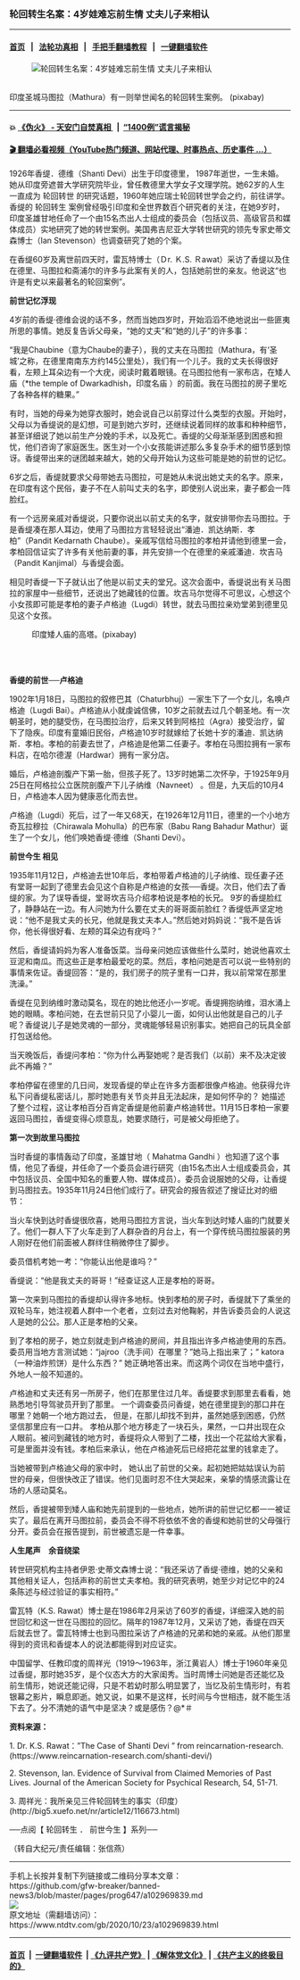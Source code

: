 ### 轮回转生名案：4岁娃难忘前生情 丈夫儿子来相认
------------------------

#### [首页](https://github.com/gfw-breaker/banned-news3/blob/master/README.md) &nbsp;&nbsp;|&nbsp;&nbsp; [法轮功真相](https://github.com/begood0513/basic/blob/master/README.md)  &nbsp;&nbsp;|&nbsp;&nbsp; [手把手翻墙教程](https://github.com/gfw-breaker/guides/wiki)  &nbsp;&nbsp;|&nbsp;&nbsp; [一键翻墙软件](https://github.com/gfw-breaker/nogfw/blob/master/README.md)  



<div><div class="featured_image">
 <figure>
  <img alt="轮回转生名案：4岁娃难忘前生情 丈夫儿子来相认" src="https://i.ntdtv.com/assets/uploads/2020/10/2020-10-23_160917-800x450.jpg"/>
 </figure><br/>
 <span class="caption">
  印度圣城马图拉（Mathura）有一则举世闻名的轮回转生案例。 (pixabay)
 </span>
</div>
</div><hr/>

#### 💥 [《伪火》 - 天安门自焚真相 ](http://158.247.195.190:10000/videos/blog/weihuo.html)&nbsp; |&nbsp; [“1400例”谎言揭秘  ](http://158.247.195.190:10000/videos/blog/jiexi1400.html)

#### [ 🎬  翻墙必看视频（YouTube热门频道、网站代理、时事热点、历史事件 ...）](https://github.com/gfw-breaker/links/blob/master/banned.md)

<div><div class="post_content" itemprop="articleBody">
 <p>
  1926年香缇．德维（Shanti Devi）出生于印度德里， 1987年逝世，一生未婚。她从印度旁遮普大学研究院毕业，曾任教德里大学女子文理学院。她62岁的人生一直成为
  <ok href="https://www.ntdtv.com/gb/轮回转世.htm">
   轮回转世
  </ok>
  的研究话题，1960年她应瑞士轮回转世学会之约，前往讲学。香缇的
  <ok href="https://www.ntdtv.com/gb/轮回转生.htm">
   轮回转生
  </ok>
  案例曾经吸引印度和全世界数百个研究者的关注，在她9岁时，印度圣雄甘地任命了一个由15名杰出人士组成的委员会（包括议员、高级官员和媒体成员）实地研究了她的转世案例。美国弗吉尼亚大学转世研究的领先专家史蒂文森博士（Ian Stevenson）也调查研究了她的个案。
 </p>
 <p>
  在香缇60岁及离世前四天时，雷瓦特博士（Ｄr. Ｋ.S. Ｒawat）采访了香缇以及住在德里、马图拉和斋浦尔的许多与此案有关的人，包括她前世的亲友。他说这“也许是有史以来最著名的轮回案例”。
 </p>
 <p>
  <strong>
   前世记忆浮现
  </strong>
 </p>
 <p>
  4岁前的香缇‧德维会说的话不多，然而当她四岁时，开始滔滔不绝地说出一些匪夷所思的事情。她反复告诉父母亲，“她的丈夫”和“她的儿子”的许多事：
 </p>
 <p>
  “我是Chaubine（意为Chaube的妻子），我的丈夫在马图拉（Mathura，有‘圣城’之称，在德里南南东方约145公里处），我们有一个儿子。我的丈夫长得很好看，左颊上耳朵边有一个大疣，阅读时戴着眼镜。在马图拉他有一家布店，在矮人庙（*the temple of Dwarkadhish，印度名庙 ）的前面。我在马图拉的房子里吃了各种各样的糖果。”
 </p>
 <p>
  有时，当她的母亲为她穿衣服时，她会说自己以前穿过什么类型的衣服。开始时，父母以为香缇说的是幻想，可是到她六岁时，还继续说着同样的故事和种种细节，甚至详细说了她以前生产分娩的手术，以及死亡。香缇的父母渐渐感到困惑和担忧，他们咨询了家庭医生。医生对一个小女孩能讲述那么多复杂手术的细节感到惊讶。香缇带出来的谜团越来越大，她的父母开始认为这些可能是她的前世的记忆。
 </p>
 <p>
  6岁之后，香缇就要求父母带她去马图拉，可是她从未说出她丈夫的名字。原来，在印度有这个民俗，妻子不在人前叫丈夫的名字，即使别人说出来，妻子都会一阵脸红。
 </p>
 <p>
  有一个远房亲戚对香缇说，只要你说出以前丈夫的名字，就安排带你去马图拉。于是香缇凑在那人耳边，使用了马图拉方言轻轻说出“潘迪．凯达纳斯．孝柏”（Pandit Kedarnath Chaube）。亲戚写信给马图拉的孝柏并请他到德里一会，孝柏回信证实了许多有关他前妻的事，并先安排一个在德里的亲戚潘迪．坎吉马（Pandit Kanjimal）与香缇会面。
 </p>
 <p>
  相见时香缇一下子就认出了他是以前丈夫的堂兄。这次会面中，香缇说出有关马图拉的家屋中一些细节，还说出了她藏钱的位置。坎吉马尔觉得不可思议，心想这个小女孩即可能是孝柏的妻子卢格迪（Lugdi）转世，就去马图拉亲劝堂弟到德里见见这个女孩。
 </p>
 <figure class="wp-caption alignnone" id="attachment_102969840" style="width: 455px">
  <img alt="" class="size-full wp-image-102969840" src="https://i.ntdtv.com/assets/uploads/2020/10/2020-10-23_160851.jpg">
   <br/><figcaption class="wp-caption-text">
    印度矮人庙的高塔。(pixabay)
    <br/>
   </figcaption><br/>
  </img>
 </figure><br/>
 <p>
  <strong>
   香缇的前世──卢格迪
  </strong>
 </p>
 <p>
  1902年1月18日，马图拉的叙修巴其（Chaturbhuj）一家生下了一个女儿，名唤卢格迪（Lugdi Bai）。卢格迪从小就虔诚信佛，10岁之前就去过几个朝圣地。有一次朝圣时，她的腿受伤，在马图拉治疗，后来又转到阿格拉（Agra）接受治疗，留下了隐疾。印度有童婚旧民俗，卢格迪10岁时就嫁给了长她十岁的潘迪．凯达纳斯．孝柏。孝柏的前妻去世了，卢格迪是他第二任妻子。孝柏在马图拉拥有一家布料店，在哈尔德渥（Hardwar）拥有一家分店。
 </p>
 <p>
  婚后，卢格迪剖腹产下第一胎，但孩子死了。13岁时她第二次怀孕，于1925年9月25日在阿格拉公立医院剖腹产下儿子纳维（Navneet） 。但是，九天后的10月4日，卢格迪本人因为健康恶化而去世。
 </p>
 <p>
  卢格迪（Lugdi）死后，过了一年又68天，在1926年12月11日，德里的一个小地方奇瓦拉穆拉（Chirawala Mohulla）的巴布家（Babu Rang Bahadur Mathur）诞生了一个女儿，他们唤她香缇·德维（Shanti Devi）。
 </p>
 <p>
  <strong>
   <ok href="https://www.ntdtv.com/gb/前世今生.htm">
    前世今生
   </ok>
   相见
  </strong>
 </p>
 <p>
  1935年11月12日，卢格迪去世10年后，孝柏带着卢格迪的儿子纳维、现任妻子还有堂哥一起到了德里去会见这个自称是卢格迪的女孩──香缇。次日，他们去了香缇的家。为了误导香缇，堂哥坎吉马介绍孝柏说是孝柏的长兄。 9岁的香缇脸红了，静静站在一边。有人问她为什么要在丈夫的哥哥面前脸红？香缇低声坚定地说：“他不是我丈夫的长兄，他就是我丈夫本人。”然后她对妈妈说：“我不是告诉你，他长得很好看、左颊的耳朵边有疣吗？”
 </p>
 <p>
  然后，香缇请妈妈为客人准备饭菜。当母亲问她应该做些什么菜时，她说他喜欢土豆泥和南瓜。而这些正是孝柏最爱吃的菜。然后，孝柏问她是否可以说一些特别的事情来佐证。香缇回答：“是的，我们房子的院子里有一口井，我以前常常在那里洗澡。”
 </p>
 <p>
  香缇在见到纳维时激动莫名，现在的她比他还小一岁呢。香缇拥抱纳维，泪水涌上她的眼睛。孝柏问她，在去世前只见了小婴儿一面，如何认出他就是自己的儿子呢？香缇说儿子是她灵魂的一部分，灵魂能够轻易识别事实。她把自己的玩具全部打包送给他。
 </p>
 <p>
  当天晚饭后，香缇问孝柏：“你为什么再娶她呢？是否我们（以前）来不及决定彼此不再婚？”
 </p>
 <p>
  孝柏停留在德里的几日间，发现香缇的举止在许多方面都很像卢格迪。他获得允许私下问香缇私密话儿，那时她患有关节炎并且无法起床，是如何怀孕的？ 她描述了整个过程，这让孝柏百分百肯定香缇是他前妻卢格迪转世。11月15日孝柏一家要返回马图拉，香缇变得心烦意乱，她要求随行，可是被父母拒绝了。
 </p>
 <p>
  <strong>
   第一次到故里马图拉
  </strong>
 </p>
 <p>
  当时香缇的事情轰动了印度，圣雄甘地（ Mahatma Gandhi ）也知道了这个事情，他见了香缇，并任命了一个委员会进行研究（由15名杰出人士组成委员会，其中包括议员、全国中知名的重要人物、媒体成员）。委员会说服她的父母，让香缇到马图拉去。1935年11月24日他们成行了。研究会的报告叙述了搜证比对的细节：
 </p>
 <p>
  当火车快到达时香缇很欣喜，她用马图拉方言说，当火车到达时矮人庙的门就要关了。他们一群人下了火车走到了人群杂沓的月台上，有一个穿传统马图拉服装的男人刚好在他们前面被人群绊住稍微停住了脚步。
 </p>
 <p>
  委员借机考她一考：“你能认出他是谁吗？”
 </p>
 <p>
  香缇说：“他是我丈夫的哥哥！”经查证这人正是孝柏的哥哥。
 </p>
 <p>
  第一次来到马图拉的香缇却认得许多地标。快到孝柏的房子时，香缇就下了乘坐的双轮马车，她注视着人群中一个老者，立刻过去对他鞠躬，并告诉委员会的人说这人是她的公公。那人正是孝柏的父亲。
 </p>
 <p>
  到了孝柏的房子，她立刻就走到卢格迪的房间，并且指出许多卢格迪使用的东西。委员用当地方言测试她：“jajroo（洗手间）在哪里？”她马上指出来了；“ katora（一种油炸煎饼）是什么东西？” 她正确地答出来。而这两个词仅在当地中盛行，外地人一般不知道的。
 </p>
 <p>
  卢格迪和丈夫还有另一所房子，他们在那里住过几年。香缇要求到那里去看看，她熟悉地引导驾驶员开到了那里。 一个调查委员问香缇，她在德里提到的那口井在哪里？她朝一个地方跑过去， 但是，在那儿却找不到井，虽然她感到困惑，仍然坚信那里应有一口井。 孝柏从那个地方移走了一块石头，果然，一口井出现在众人眼前。被问到藏钱的地方时，香缇将众人带到了二楼，找出一个花盆给大家看，可是里面并没有钱。孝柏后来承认，他在卢格迪死后已经把花盆里的钱拿走了。
 </p>
 <p>
  当她被带到卢格迪父母的家中时， 她认出了前世的父亲。起初她把姑姑误认为前世的母亲，但很快改正了错误。他们见面时忍不住大哭起来，亲挚的情感流露让在场的人感动莫名。
 </p>
 <p>
  然后，香提被带到矮人庙和她先前提到的一些地点，她所讲的前世记忆都一一被证实了。最后在离开马图拉前，委员会不得不将依依不舍的香缇和她前世的父母强行分开。委员会在报告提到，前世被遗忘是一件幸事。
 </p>
 <p>
  <strong>
   人生尾声　余音绕梁
  </strong>
 </p>
 <p>
  转世研究机构主持者伊恩·史蒂文森博士说：“我还采访了香缇·德维，她的父亲和其他相关证人，包括声称的前世丈夫孝柏。我的研究表明，她至少对记忆中的24条陈述与经过验证的事实相符。”
 </p>
 <p>
  雷瓦特（K.S. Rawat）博士是在1986年2月采访了60岁的香缇，详细深入她的前世回忆和这一世在马图拉的回忆。隔年的1987年12月，又采访了她，香缇在四天后就去世了。雷瓦特博士也到马图拉采访了卢格迪的兄弟和她的亲戚。从他们那里得到的资讯和香缇本人的说法都能得到对应证实。
 </p>
 <p>
  中国留学、任教印度的周祥光（1919～1963年，浙江黄岩人）博士于1960年亲见过香缇，那时她35岁，是个仪态大方的大家闺秀。当时周博士问她是否还能忆及前生情形，她说还能记得，只是不若幼时那么明显罢了，当忆及前生情形时，有若银幕之影片，瞬息即逝。她又说，如果不是这样，长时间与今世相违，就不能生活下去了。分不清她的语气中是坚决？或是感伤？@*＃
 </p>
 <p>
  <strong>
   资料来源：
  </strong>
 </p>
 <p>
  1. Dr. K.S. Rawat：”The Case of Shanti Devi ” from reincarnation-research. (https://www.reincarnation-research.com/shanti-devi/)
 </p>
 <p>
  2. Stevenson, Ian. Evidence of Survival from Claimed Memories of Past Lives. Journal of the American Society for Psychical Research, 54, 51-71.
 </p>
 <p>
  3. 周祥光：我所亲见三件轮回转生的事实（印度）(http://big5.xuefo.net/nr/article12/116673.html)
 </p>
 <p>
  ──点阅【
  <ok href="https://www.ntdtv.com/gb/轮回转生.htm">
   轮回转生
  </ok>
  ．
  <ok href="https://www.ntdtv.com/gb/前世今生.htm">
   前世今生
  </ok>
  】系列──
 </p>
 <p>
  （转自大纪元/责任编辑：张信燕）
 </p>
 <div class="single_ad">
 </div>
</div>
</div>
<hr/>
手机上长按并复制下列链接或二维码分享本文章：<br/>
https://github.com/gfw-breaker/banned-news3/blob/master/pages/prog647/a102969839.md <br/>
<a href='https://github.com/gfw-breaker/banned-news3/blob/master/pages/prog647/a102969839.md'><img src='https://github.com/gfw-breaker/banned-news3/blob/master/pages/prog647/a102969839.md.png'/></a> <br/>
原文地址（需翻墙访问）：https://www.ntdtv.com/gb/2020/10/23/a102969839.html


------------------------
#### [首页](https://github.com/gfw-breaker/banned-news3/blob/master/README.md) &nbsp;|&nbsp; [一键翻墙软件](https://github.com/gfw-breaker/nogfw/blob/master/README.md) &nbsp;| [《九评共产党》](https://github.com/gfw-breaker/9ping.md/blob/master/README.md#九评之一评共产党是什么) | [《解体党文化》](https://github.com/gfw-breaker/jtdwh.md/blob/master/README.md) | [《共产主义的终极目的》](https://github.com/gfw-breaker/gczydzjmd.md/blob/master/README.md)


<img src='http://gfw-breaker.win/banned-news3/pages/prog647/a102969839.md' width='0px' height='0px'/>